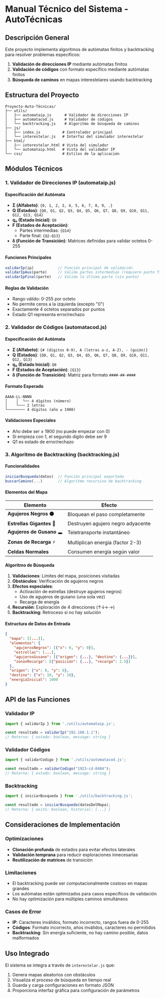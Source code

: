 # Manual Técnico del Sistema - AutoTécnicas

## Descripción General

Este proyecto implementa algoritmos de autómatas finitos y backtracking para resolver problemas específicos:

1. **Validación de direcciones IP** mediante autómatas finitos
2. **Validación de códigos** con formato específico mediante autómatas finitos  
3. **Búsqueda de caminos** en mapas interestelares usando backtracking

## Estructura del Proyecto

```
Proyecto-Auto-Técnicas/
├── utils/
│   ├── automataip.js      # Validador de direcciones IP
│   ├── automatacod.js     # Validador de códigos  
│   └── backtracking.js    # Algoritmo de búsqueda de caminos
├── js/
│   ├── index.js          # Controlador principal
│   └── interestelar.js   # Interfaz del simulador interestelar
├── html/
│   ├── interestelar.html # Vista del simulador
│   └── automataip.html   # Vista del validador IP
└── css/                  # Estilos de la aplicación
```

## Módulos Técnicos

### 1. Validador de Direcciones IP (automataip.js)

#### Especificación del Autómata

- **Σ (Alfabeto)**: `{0, 1, 2, 3, 4, 5, 6, 7, 8, 9, .}`
- **Q (Estados)**: `{Q0, Q1, Q2, Q3, Q4, Q5, Q6, Q7, Q8, Q9, Q10, Q11, Q12, Q13, Q14}`
- **q₀ (Estado Inicial)**: `Q0`
- **F (Estados de Aceptación)**:
  - Partes intermedias: `{Q14}`
  - Parte final: `{Q2-Q13}`
- **δ (Función de Transición)**: Matrices definidas para validar octetos 0-255

#### Funciones Principales

```javascript
validarIp(ip)           // Función principal de validación
validarIpAux(parte)     // Valida partes intermedias (requiere punto final)
validarIpFinal(parte)   // Valida la última parte (sin punto)
```

#### Reglas de Validación

- Rango válido: 0-255 por octeto
- No permite ceros a la izquierda (excepto "0")
- Exactamente 4 octetos separados por puntos
- Estado Q1 representa error/rechazo

### 2. Validador de Códigos (automatacod.js)

#### Especificación del Autómata

- **Σ (Alfabeto)**: `{# (dígitos 0-9), A (letras a-z, A-Z), - (guión)}`
- **Q (Estados)**: `{Q0, Q1, Q2, Q3, Q4, Q5, Q6, Q7, Q8, Q9, Q10, Q11, Q12, Q13}`
- **q₀ (Estado Inicial)**: `Q0`
- **F (Estados de Aceptación)**: `{Q13}`
- **δ (Función de Transición)**: Matriz para formato `####-##-####`

#### Formato Esperado

```
AAAA-LL-NNNN
│    │  └── 4 dígitos (número)
│    └─── 2 letras  
└──────── 4 dígitos (año ≥ 1900)
```

#### Validaciones Especiales

- Año debe ser ≥ 1900 (no puede empezar con 0)
- Si empieza con 1, el segundo dígito debe ser 9
- Q1 es estado de error/rechazo

### 3. Algoritmo de Backtracking (backtracking.js)

#### Funcionalidades

```javascript
iniciarBusqueda(datos)  // Función principal exportada
buscarCamino(...)       // Algoritmo recursivo de backtracking
```

#### Elementos del Mapa

| Elemento | Efecto |
|----------|--------|
| **Agujeros Negros** ⚫ | Bloquean el paso completamente |
| **Estrellas Gigantes** 🌟 | Destruyen agujero negro adyacente |
| **Agujeros de Gusano** 🕳️ | Teletransporte instantáneo |
| **Zonas de Recarga** ⚡ | Multiplican energía (factor 2-3) |
| **Celdas Normales** | Consumen energía según valor |

#### Algoritmo de Búsqueda

1. **Validaciones**: Límites del mapa, posiciones visitadas
2. **Obstáculos**: Verificación de agujeros negros
3. **Efectos especiales**: 
   - Activación de estrellas (destruye agujeros negros)
   - Uso de agujeros de gusano (una sola vez)
   - Recarga de energía
4. **Recursión**: Exploración de 4 direcciones (↑↓←→)
5. **Backtracking**: Retroceso si no hay solución

#### Estructura de Datos de Entrada

```json
{
  "mapa": [[...]], 
  "elementos": {
    "agujerosNegros": [{"x": 0, "y": 0}],
    "estrellas": [...],
    "agujerosGusano": [{"origen": {...}, "destino": {...}}],
    "zonasRecarga": [{"posicion": {...}, "recarga": 2.5}]
  },
  "origen": {"x": 0, "y": 0},
  "destino": {"x": 10, "y": 10},
  "energiaInicial": 1000
}
```

## API de las Funciones

### Validador IP

```javascript
import { validarIp } from './utils/automataip.js';

const resultado = validarIp("192.168.1.1");
// Retorna: { estado: boolean, message: string }
```

### Validador Códigos

```javascript
import { validarCodigo } from './utils/automatacod.js';

const resultado = validarCodigo("1923-cd-0484");
// Retorna: { estado: boolean, message: string }
```

### Backtracking

```javascript
import { iniciarBusqueda } from './utils/backtracking.js';

const resultado = iniciarBusqueda(datosDelMapa);
// Retorna: { exito: boolean, historial: [...] }
```

## Consideraciones de Implementación

### Optimizaciones

- **Clonación profunda** de estados para evitar efectos laterales
- **Validación temprana** para reducir exploraciones innecesarias
- **Reutilización de matrices** de transición

### Limitaciones

- El backtracking puede ser computacionalmente costoso en mapas grandes
- Los autómatas están optimizados para casos específicos de validación
- No hay optimización para múltiples caminos simultáneos

### Casos de Error

- **IP**: Caracteres inválidos, formato incorrecto, rangos fuera de 0-255
- **Códigos**: Formato incorrecto, años inválidos, caracteres no permitidos  
- **Backtracking**: Sin energía suficiente, no hay camino posible, datos malformados

## Uso Integrado

El sistema se integra a través de `interestelar.js` que:

1. Genera mapas aleatorios con obstáculos
2. Visualiza el proceso de búsqueda en tiempo real
3. Guarda y carga configuraciones en formato JSON
4. Proporciona interfaz gráfica para configuración de parámetros